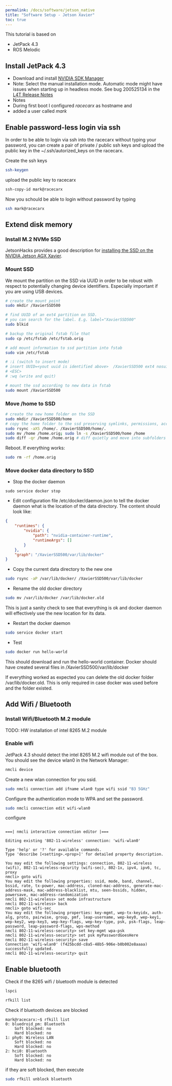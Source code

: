 ```yaml
---
permalink: /docs/software/jetson_native
title: "Software Setup - Jetson Xavier"
toc: true
---
```



This tutorial is based on

 * JetPack 4.3
 * ROS Melodic


## Install JetPack 4.3
* Download and install [NVIDIA SDK Manager](https://developer.nvidia.com/embedded/jetpack)
* Note: Select the manual installation mode. 
  Automatic mode might have issues when starting up in headless mode. See bug 200525134 in the [L4T Release Notes](https://docs.nvidia.com/jetson/l4t/pdf/Jetson_Linux_Driver_Package_Release_Notes_R32.3.1_GA.pdf)
* Notes
 * During first boot I configured _racecarx_ as hostname and 
 * added a user called _mark_ 
  
## Enable password-less login via ssh
In order to be able to login via ssh into the racecarx without typing your password, you can create a pair of private / public ssh keys and upload the public key in the ~/.ssh/autorized_keys on the racecarx.

Create the ssh keys

```bash
ssh-keygen
```

upload the public key to racecarx

```bash
ssh-copy-id mark@racecarx
```

Now you schould be able to login without password by typing

```bash
ssh mark@racecarx
```

## Extend disk memory
### Install M.2 NVMe SSD
JetsonHacks provides a good description for [installing the SSD on the NVIDIA Jetson AGX Xavier](https://www.jetsonhacks.com/2018/10/18/install-nvme-ssd-on-nvidia-jetson-agx-developer-kit/).

### Mount SSD
We mount the partition on the SSD via UUID in order to be robust with respect to potentially changing device identifiers. Especially important if you are using USB devices.

```bash
# create the mount point
sudo mkdir /XavierSSD500

# find UUID of an ext4 partition on SSD. 
# you can search for the label. E.g. label="XavierSSD500"
sudo blkid

# backup the original fstab file that
sudo cp /etc/fstab /etc/fstab.orig

# add mount information to ssd partition into fstab
sudo vim /etc/fstab

# :i (switch to insert mode)
# insert UUID=<yout uuid is identified above>  /XavierSSD500 ext4 nosuid,nodev,auto,nouser 0 2
# <ESC>
# :wq (write and quit)

# mount the ssd according to new data in fstab
sudo mount /XavierSSD500
```


### Move /home to SSD
```bash
# create the new home folder on the SSD
sudo mkdir /XavierSSD500/home
# copy the home folder to the ssd preserving symlinks, permissions, access rights, ...
sudo rsync -aXS /home/. /XavierSSD500/home/.
sudo mv /home /home.orig; sudo ln -s /XavierSSD500/home /home
sudo diff -qr /home /home.orig # diff quietly and move into subfolders

```

Reboot. If everything works:

```bash
sudo rm -rf /home.orig
```

### Move docker data directory to SSD
* Stop the docker daemon

```
sudo service docker stop
```

* Edit configuration file /etc/docker/daemon.json to tell the docker daemon what is the location of the data directory. The content should look like:

```json
{
    "runtimes": {
        "nvidia": {
            "path": "nvidia-container-runtime",
            "runtimeArgs": []
        }
    },
    "graph": "/XavierSSD500/var/lib/docker"
}
```

* Copy the current data directory to the new one

```bash
sudo rsync -aP /var/lib/docker/ /XavierSSD500/var/lib/docker
```

* Rename the old docker directory

```bash
sudo mv /var/lib/docker /var/lib/docker.old
```

This is just a sanity check to see that everything is ok and docker daemon will effectively use the new location for its data.

* Restart the docker daemon

```bash
sudo service docker start
```

* Test

```bash
sudo docker run hello-world
```
This should download and run the hello-world container. Docker should have created several files in /XavierSSD500/var/lib/docker

If everything worked as expected you can delete the old docker folder /var/lib/docker.old. This is only required in case docker was used before and the folder existed.

## Add Wifi / Bluetooth
### Install Wifi/Bluetooth M.2 module
TODO: HW installation of intel 8265 M.2 module

### Enable wifi
JetPack 4.3 should detect the intel 8265 M.2 wifi module out of the box. 
You should see the device wlan0 in the Network Manager:

```bash
nmcli device
```

Create a new wlan connection for you ssid.

```bash
sudo nmcli connection add ifname wlan0 type wifi ssid "B3 5GHz"
```

Configure the authentication mode to WPA and set the password.

```bash
sudo nmcli connection edit wifi-wlan0
```

configure 

```

===| nmcli interactive connection editor |===

Editing existing '802-11-wireless' connection: 'wifi-wlan0'

Type 'help' or '?' for available commands.
Type 'describe [<setting>.<prop>]' for detailed property description.

You may edit the following settings: connection, 802-11-wireless (wifi), 802-11-wireless-security (wifi-sec), 802-1x, ipv4, ipv6, tc, proxy
nmcli> goto wifi
You may edit the following properties: ssid, mode, band, channel, bssid, rate, tx-power, mac-address, cloned-mac-address, generate-mac-address-mask, mac-address-blacklist, mtu, seen-bssids, hidden, powersave, mac-address-randomization
nmcli 802-11-wireless> set mode infrastructure
nmcli 802-11-wireless> back
nmcli> goto wifi-sec
You may edit the following properties: key-mgmt, wep-tx-keyidx, auth-alg, proto, pairwise, group, pmf, leap-username, wep-key0, wep-key1, wep-key2, wep-key3, wep-key-flags, wep-key-type, psk, psk-flags, leap-password, leap-password-flags, wps-method
nmcli 802-11-wireless-security> set key-mgmt wpa-psk
nmcli 802-11-wireless-security> set psk myPasswordGoesHere
nmcli 802-11-wireless-security> save
Connection 'wifi-wlan0' (f425bcdd-c8a5-48b5-906e-b0b002e8aaaa) successfully updated.
nmcli 802-11-wireless-security> quit

```

## Enable bluetooth 
Check if the 8265 wifi / bluetooth module is detected

```bash
lspci
```

```bash
rfkill list
```

Check if bluetooth devices are blocked

```
mark@racecarx:~$ rfkill list
0: bluedroid_pm: Bluetooth
	Soft blocked: no
	Hard blocked: no
1: phy0: Wireless LAN
	Soft blocked: no
	Hard blocked: no
2: hci0: Bluetooth
	Soft blocked: no
	Hard blocked: no
```

if they are soft blocked, then execute

```bash
sudo rfkill unblock bluetooth
```